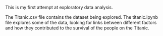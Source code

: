 This is my first attempt at exploratory data analysis.

The Titanic.csv file contains the dataset being explored. 
The titanic.ipynb file explores some of the data, looking for links between different factors and how they contributed to the survival of the people on the Titanic.
